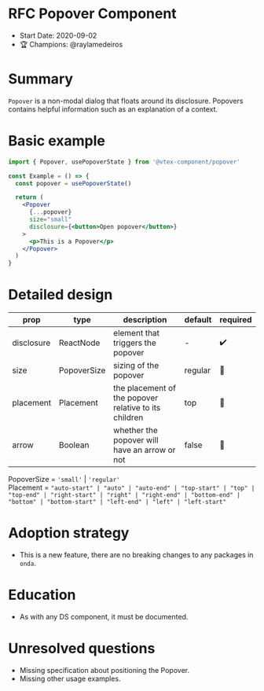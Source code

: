 # RFC Popover Component

- Start Date: 2020-09-02
- 🏆 Champions: @raylamedeiros

# Summary

`Popover` is a non-modal dialog that floats around its disclosure. Popovers contains helpful information such as an explanation of a context.

# Basic example

```jsx
import { Popover, usePopoverState } from '@vtex-component/popover'

const Example = () => {
  const popover = usePopoverState()

  return (
    <Popover
      {...popover}
      size="small"
      disclosure={<button>Open popover</button>}
    >
      <p>This is a Popover</p>
    </Popover>
  )
}
```

# Detailed design

| prop       | type        | description                                           | default | required |
| ---------- | ----------- | ----------------------------------------------------- | ------- | -------- |
| disclosure | ReactNode   | element that triggers the popover                     | -       | ✔️       |
| size       | PopoverSize | sizing of the popover                                 | regular | 🚫       |
| placement  | Placement   | the placement of the popover relative to its children | top     | 🚫       |
| arrow      | Boolean     | whether the popover will have an arrow or not         | false   | 🚫       |

PopoverSize = `'small'` | `'regular'`  
Placement = `"auto-start" | "auto" | "auto-end" | "top-start" | "top" | "top-end" | "right-start" | "right" | "right-end" | "bottom-end" | "bottom" | "bottom-start" | "left-end" | "left" | "left-start"`

# Adoption strategy

- This is a new feature, there are no breaking changes to any packages in `onda`.

# Education

- As with any DS component, it must be documented.

# Unresolved questions

- Missing specification about positioning the Popover.
- Missing other usage examples.
